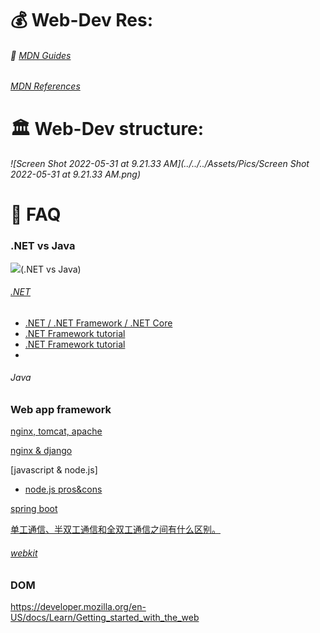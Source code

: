 # 💰 Web-Dev Res:

###### 🤩 [MDN Guides](https://developer.mozilla.org/en-US/docs/Learn/Getting_started_with_the_web)

###### [MDN References](https://developer.mozilla.org/en-US/docs/Web/)



# 🏛 Web-Dev structure:

###### ![Screen Shot 2022-05-31 at 9.21.33 AM](../../../Assets/Pics/Screen Shot 2022-05-31 at 9.21.33 AM.png)


# 🙋 FAQ

### .NET vs Java
[![](http://imgconvert.csdnimg.cn/aHR0cHM6Ly93d3cuamF2YWNvZGVnZWVrcy5jb20vd3AtY29udGVudC91cGxvYWRzLzIwMTgvMDEvZGlhZ3JhbTEtMS5wbmc?x-oss-process=image/format,png)](https://www.javacodegeeks.com/wp-content/uploads/2018/01/diagram1-1.png)(.NET vs Java)

###### [.NET](https://dotnet.microsoft.com/en-us/learn/dotnet/what-is-dotnet)
- [.NET / .NET Framework / .NET Core](https://www.cnblogs.com/1996v/p/9037603.html)
- [.NET Framework tutorial](https://www.rocschool.com/tutorial/rocschool-show-442.html)
- [.NET Framework tutorial ](http://c.biancheng.net/view/2775.html)
- 

###### Java

### Web app framework

[nginx, tomcat, apache](https://blog.51cto.com/u_14246112/3142031)

[nginx & django](https://blog.csdn.net/weixin_38172774/article/details/104773354)


[javascript & node.js]
- [node.js pros&cons](https://www.zhihu.com/question/19653241)

[spring boot](https://www.liaoxuefeng.com/wiki/1252599548343744/1266265175882464)

[单工通信、半双工通信和全双工通信之间有什么区别。](https://www.cnblogs.com/kungfupanda/archive/2009/12/22/1629972.html)

###### [webkit](https://webkit.org/project/)



### DOM

https://developer.mozilla.org/en-US/docs/Learn/Getting_started_with_the_web
